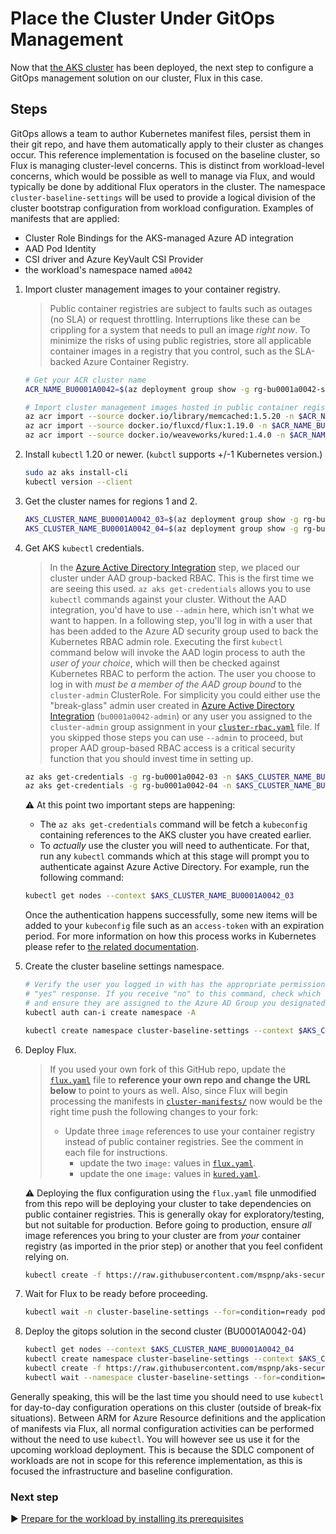 # Place the Cluster Under GitOps Management

Now that [the AKS cluster](./06-aks-cluster.md) has been deployed, the next step to configure a GitOps management solution on our cluster, Flux in this case.

## Steps

GitOps allows a team to author Kubernetes manifest files, persist them in their git repo, and have them automatically apply to their cluster as changes occur. This reference implementation is focused on the baseline cluster, so Flux is managing cluster-level concerns. This is distinct from workload-level concerns, which would be possible as well to manage via Flux, and would typically be done by additional Flux operators in the cluster. The namespace `cluster-baseline-settings` will be used to provide a logical division of the cluster bootstrap configuration from workload configuration. Examples of manifests that are applied:

- Cluster Role Bindings for the AKS-managed Azure AD integration
- AAD Pod Identity
- CSI driver and Azure KeyVault CSI Provider
- the workload's namespace named `a0042`

1. Import cluster management images to your container registry.

   > Public container registries are subject to faults such as outages (no SLA) or request throttling. Interruptions like these can be crippling for a system that needs to pull an image _right now_. To minimize the risks of using public registries, store all applicable container images in a registry that you control, such as the SLA-backed Azure Container Registry.

   ```bash
   # Get your ACR cluster name
   ACR_NAME_BU0001A0042=$(az deployment group show -g rg-bu0001a0042-shared -n shared-svcs-stamp --query properties.outputs.containerRegistryName.value -o tsv)

   # Import cluster management images hosted in public container registries
   az acr import --source docker.io/library/memcached:1.5.20 -n $ACR_NAME_BU0001A0042
   az acr import --source docker.io/fluxcd/flux:1.19.0 -n $ACR_NAME_BU0001A0042
   az acr import --source docker.io/weaveworks/kured:1.4.0 -n $ACR_NAME_BU0001A0042
   ```

1. Install `kubectl` 1.20 or newer. (`kubctl` supports +/-1 Kubernetes version.)

   ```bash
   sudo az aks install-cli
   kubectl version --client
   ```

1. Get the cluster names for regions 1 and 2.

   ```bash
   AKS_CLUSTER_NAME_BU0001A0042_03=$(az deployment group show -g rg-bu0001a0042-03 -n cluster-stamp --query properties.outputs.aksClusterName.value -o tsv)
   AKS_CLUSTER_NAME_BU0001A0042_04=$(az deployment group show -g rg-bu0001a0042-04 -n cluster-stamp --query properties.outputs.aksClusterName.value -o tsv)
   ```

1. Get AKS `kubectl` credentials.

   > In the [Azure Active Directory Integration](03-aad.md) step, we placed our cluster under AAD group-backed RBAC. This is the first time we are seeing this used. `az aks get-credentials` allows you to use `kubectl` commands against your cluster. Without the AAD integration, you'd have to use `--admin` here, which isn't what we want to happen. In a following step, you'll log in with a user that has been added to the Azure AD security group used to back the Kubernetes RBAC admin role. Executing the first `kubectl` command below will invoke the AAD login process to auth the _user of your choice_, which will then be checked against Kubernetes RBAC to perform the action. The user you choose to log in with _must be a member of the AAD group bound_ to the `cluster-admin` ClusterRole. For simplicity you could either use the "break-glass" admin user created in [Azure Active Directory Integration](03-aad.md) (`bu0001a0042-admin`) or any user you assigned to the `cluster-admin` group assignment in your [`cluster-rbac.yaml`](cluster-manifests/cluster-rbac.yaml) file. If you skipped those steps you can use `--admin` to proceed, but proper AAD group-based RBAC access is a critical security function that you should invest time in setting up.

   ```bash
   az aks get-credentials -g rg-bu0001a0042-03 -n $AKS_CLUSTER_NAME_BU0001A0042_03
   az aks get-credentials -g rg-bu0001a0042-04 -n $AKS_CLUSTER_NAME_BU0001A0042_04
   ```

   :warning: At this point two important steps are happening:

   - The `az aks get-credentials` command will be fetch a `kubeconfig` containing references to the AKS cluster you have created earlier.
   - To _actually_ use the cluster you will need to authenticate. For that, run any `kubectl` commands which at this stage will prompt you to authenticate against Azure Active Directory. For example, run the following command:

   ```bash
   kubectl get nodes --context $AKS_CLUSTER_NAME_BU0001A0042_03
   ```

   Once the authentication happens successfully, some new items will be added to your `kubeconfig` file such as an `access-token` with an expiration period. For more information on how this process works in Kubernetes please refer to [the related documentation](https://kubernetes.io/docs/reference/access-authn-authz/authentication/#openid-connect-tokens).

1. Create the cluster baseline settings namespace.

   ```bash
   # Verify the user you logged in with has the appropriate permissions. This should result in a
   # "yes" response. If you receive "no" to this command, check which user you authenticated as
   # and ensure they are assigned to the Azure AD Group you designated for cluster admins.
   kubectl auth can-i create namespace -A

   kubectl create namespace cluster-baseline-settings --context $AKS_CLUSTER_NAME_BU0001A0042_03
   ```

1. Deploy Flux.

   > If you used your own fork of this GitHub repo, update the [`flux.yaml`](./cluster-manifests/cluster-baseline-settings/flux.yaml) file to **reference your own repo and change the URL below** to point to yours as well. Also, since Flux will begin processing the manifests in [`cluster-manifests/`](./cluster-manifests/) now would be the right time push the following changes to your fork:
   >
   > - Update three `image` references to use your container registry instead of public container registries. See the comment in each file for instructions.
   >   - update the two `image:` values in [`flux.yaml`](./cluster-manifests/cluster-baseline-settings/flux.yaml).
   >   - update the one `image:` values in [`kured.yaml`](./cluster-manifests/cluster-baseline-settings/kured.yaml).

   :warning: Deploying the flux configuration using the `flux.yaml` file unmodified from this repo will be deploying your cluster to take dependencies on public container registries. This is generally okay for exploratory/testing, but not suitable for production. Before going to production, ensure _all_ image references you bring to your cluster are from _your_ container registry (as imported in the prior step) or another that you feel confident relying on.

   ```bash
   kubectl create -f https://raw.githubusercontent.com/mspnp/aks-secure-baseline/main/cluster-manifests/cluster-baseline-settings/flux.yaml --context $AKS_CLUSTER_NAME_BU0001A0042_03
   ```

1. Wait for Flux to be ready before proceeding.

   ```bash
   kubectl wait -n cluster-baseline-settings --for=condition=ready pod --selector=app.kubernetes.io/name=flux --timeout=90s --context $AKS_CLUSTER_NAME_BU0001A0042_03
   ```

1. Deploy the gitops solution in the second cluster (BU0001A0042-04)

   ```bash
   kubectl get nodes --context $AKS_CLUSTER_NAME_BU0001A0042_04
   kubectl create namespace cluster-baseline-settings --context $AKS_CLUSTER_NAME_BU0001A0042_04
   kubectl create -f https://raw.githubusercontent.com/mspnp/aks-secure-baseline/main/cluster-manifests/cluster-baseline-settings/flux.yaml --context $AKS_CLUSTER_NAME_BU0001A0042_04
   kubectl wait --namespace cluster-baseline-settings --for=condition=ready pod --selector=app.kubernetes.io/name=flux --timeout=90s --context $AKS_CLUSTER_NAME_BU0001A0042_04
   ```

Generally speaking, this will be the last time you should need to use `kubectl` for day-to-day configuration operations on this cluster (outside of break-fix situations). Between ARM for Azure Resource definitions and the application of manifests via Flux, all normal configuration activities can be performed without the need to use `kubectl`. You will however see us use it for the upcoming workload deployment. This is because the SDLC component of workloads are not in scope for this reference implementation, as this is focused the infrastructure and baseline configuration.

### Next step

:arrow_forward: [Prepare for the workload by installing its prerequisites](./08-workload-prerequisites.md)
